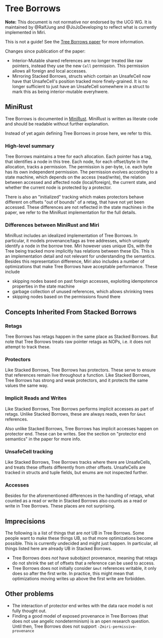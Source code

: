 # Tree Borrows

**Note:** This document is not normative nor endorsed by the UCG WG.  It is maintained by @RalfJung and @JoJoDeveloping to reflect what is currently implemented in Miri.

This is not a guide! See the [Tree Borrows paper](https://plf.inf.ethz.ch/research/pldi25-tree-borrows.html) for more information.

Changes since publication of the paper:

* Interior-Mutable shared references are no longer treated like raw pointers, instead they use the new `Cell` permission. This permission allows all foreign and local accesses.
* Mirroring Stacked Borrows, structs which contain an UnsafeCell now have that UnsafeCell's position tracked more finely-grained. It is no longer sufficient to just have an UnsafeCell somewhere in a struct to mark this as being interior-mutable everyhwere.

## MiniRust

Tree Borrows is documented in [MiniRust](https://github.com/minirust/minirust/tree/master/spec/mem/tree_borrows). MiniRust is written as literate code and should be readable without further explanation. 

Instead of yet again defining Tree Borrows in prose here, we refer to this.


### High-level summary
Tree Borrows maintains a tree for each allocation. Each pointer has a tag, that identifies a node in this tree.
Each node, for each offset/byte in the allocation, tracks a permission. The permission is per-byte, i.e. each byte has its own independent permission.
The permission evolves according to a state machine, which depends on the access (read/write), the relation between accessed and affected node (local/foreign), the current state, and whether the current node is protected by a protector.

There is also an "initialized" tracking which makes protectors behave different on offsets "out of bounds" of a retag, that have not yet been accessed.
These differences are not reflected in the state machines in the paper, we refer to the MiniRust implementation for the full details.


### Differences between MiniRust and Miri
MiniRust includes an idealized implementation of Tree Borrows. In particular, it models provenance/tags as tree addresses, which uniquely identify a node in the borrow tree. Miri however uses unique IDs, with the Tree being tracked more implicitly has relations between these IDs. This is an implementation detail and not relevant for understanding the semantics.
Besides this representation difference, Miri also includes a number of optimizations that make Tree Borrows have acceptable performance. These include
* skipping nodes based on past foreign accesses, exploiting idempotence properties in the state machine
* garbage collection of unused references, which allows shrinking trees
* skipping nodes based on the permissions found there

## Concepts Inherited From Stacked Borrows

### Retags
Tree Borrows has retags happen in the same place as Stacked Borrows. But note that Tree Borrows treats raw pointer retags as NOPs, i.e. it does not attempt to track these.

### Protectors
Like Stacked Borrows, Tree Borrows has protectors. These serve to ensure that references remain live throughout a function. Like Stacked Borrows, Tree Borrows has strong and weak protectors, and it protects the same values the same way.

### Implicit Reads and Writes
Like Stacked Borrows, Tree Borrows performs implicit accesses as part of retags. Unlike Stacked Borrows, these are always reads, even for `&mut` references.

Also unlike Stacked Borrows, Tree Borrows has implicit accesses happen on protector end. These can be writes. See the section on "protector end semantics" in the paper for more info.

### UnsafeCell tracking
Like Stacked Borrows, Tree Borrows tracks where there are UnsafeCells, and treats these offsets differently from other offsets. UnsafeCells are tracked in structs and tuple fields, but enums are not inspected further.

### Accesses
Besides for the aforementioned differences in the handling of retags, what counted as a read or write in Stacked Borrows also counts as a read or write in Tree Borrows. These places are not surprising.

## Imprecisions

The following is a list of things that are _not_ UB in Tree Borrows. Some people want to make these things UB, so that more optimizations become possible. This is currently undecided and might just happen. In particular, all things listed here are already UB in Stacked Borrows.

* Tree Borrows does _not_ have subobject provenance, meaning that retags do not shrink the set of offsets that a reference can be used to access.
* Tree Borrows does not initially consider `&mut` references writable, it only does so after the first write. In practice, this might mean that optimizations moving writes up above the first write are forbidden.

## Other problems
* The interaction of protector end writes with the data race model is not fully thought out.
* Finding a good model of exposed provenance in Tree Borrows (that does not use angelic nondeterminism) is an open research question. Until then, Tree Borrows does not support `-Zmiri-permissive-provenance`
